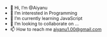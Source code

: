 - 👋 Hi, I’m @Aiyanu
- 👀 I’m interested in Programming
- 🌱 I’m currently learning JavaScript
- 💞️ I’m looking to collaborate on ...
- 📫 How to reach me aiyanu1.00@gmail.com

<!---
Aiyanu/Aiyanu is a ✨ special ✨ repository because its `README.md` (this file) appears on your GitHub profile.
You can click the Preview link to take a look at your changes.
--->
